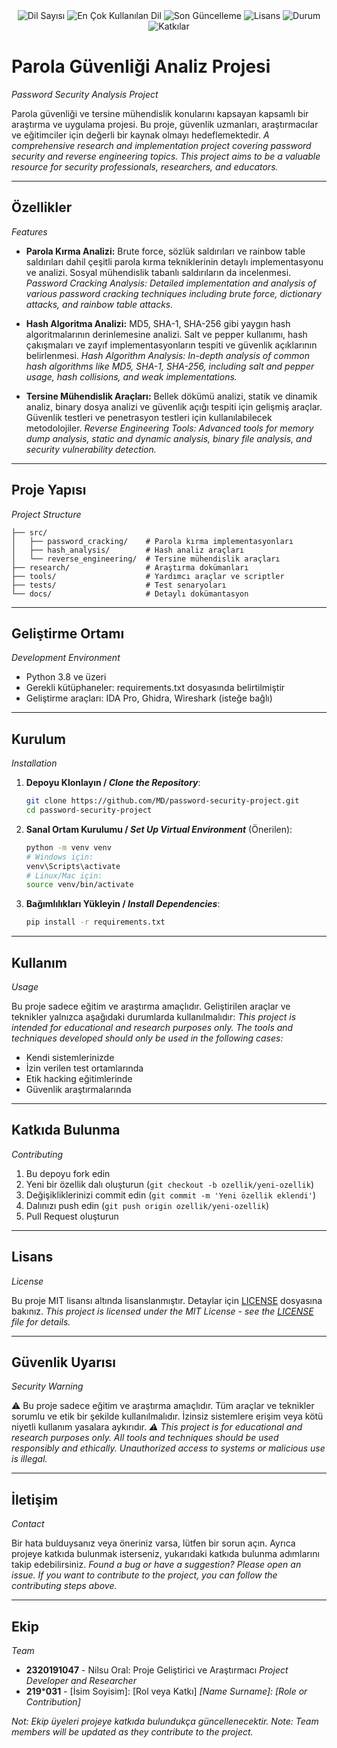 <div align="center">
  <img src="https://img.shields.io/github/languages/count/MD/password-security-project?style=flat-square&color=blueviolet" alt="Dil Sayısı">
  <img src="https://img.shields.io/github/languages/top/MD/password-security-project?style=flat-square&color=1e90ff" alt="En Çok Kullanılan Dil">
  <img src="https://img.shields.io/github/last-commit/MD/password-security-project?style=flat-square&color=ff69b4" alt="Son Güncelleme">
  <img src="https://img.shields.io/github/license/MD/password-security-project?style=flat-square&color=yellow" alt="Lisans">
  <img src="https://img.shields.io/badge/Durum-Aktif-green?style=flat-square" alt="Durum">
  <img src="https://img.shields.io/badge/Katkılar-Hoşgeldiniz-brightgreen?style=flat-square" alt="Katkılar">
</div>

# Parola Güvenliği Analiz Projesi
*Password Security Analysis Project*

Parola güvenliği ve tersine mühendislik konularını kapsayan kapsamlı bir araştırma ve uygulama projesi. Bu proje, güvenlik uzmanları, araştırmacılar ve eğitimciler için değerli bir kaynak olmayı hedeflemektedir.
*A comprehensive research and implementation project covering password security and reverse engineering topics. This project aims to be a valuable resource for security professionals, researchers, and educators.*

---

## Özellikler
*Features*

- **Parola Kırma Analizi:** Brute force, sözlük saldırıları ve rainbow table saldırıları dahil çeşitli parola kırma tekniklerinin detaylı implementasyonu ve analizi. Sosyal mühendislik tabanlı saldırıların da incelenmesi.
  *Password Cracking Analysis: Detailed implementation and analysis of various password cracking techniques including brute force, dictionary attacks, and rainbow table attacks.*

- **Hash Algoritma Analizi:** MD5, SHA-1, SHA-256 gibi yaygın hash algoritmalarının derinlemesine analizi. Salt ve pepper kullanımı, hash çakışmaları ve zayıf implementasyonların tespiti ve güvenlik açıklarının belirlenmesi.
  *Hash Algorithm Analysis: In-depth analysis of common hash algorithms like MD5, SHA-1, SHA-256, including salt and pepper usage, hash collisions, and weak implementations.*

- **Tersine Mühendislik Araçları:** Bellek dökümü analizi, statik ve dinamik analiz, binary dosya analizi ve güvenlik açığı tespiti için gelişmiş araçlar. Güvenlik testleri ve penetrasyon testleri için kullanılabilecek metodolojiler.
  *Reverse Engineering Tools: Advanced tools for memory dump analysis, static and dynamic analysis, binary file analysis, and security vulnerability detection.*

---

## Proje Yapısı
*Project Structure*

```
├── src/
│   ├── password_cracking/    # Parola kırma implementasyonları
│   ├── hash_analysis/        # Hash analiz araçları
│   └── reverse_engineering/  # Tersine mühendislik araçları
├── research/                 # Araştırma dokümanları
├── tools/                    # Yardımcı araçlar ve scriptler
├── tests/                    # Test senaryoları
└── docs/                     # Detaylı dokümantasyon
```

---

## Geliştirme Ortamı
*Development Environment*

- Python 3.8 ve üzeri
- Gerekli kütüphaneler: requirements.txt dosyasında belirtilmiştir
- Geliştirme araçları: IDA Pro, Ghidra, Wireshark (isteğe bağlı)

---

## Kurulum
*Installation*

1. **Depoyu Klonlayın / *Clone the Repository***:  
   ```bash
   git clone https://github.com/MD/password-security-project.git
   cd password-security-project
   ```

2. **Sanal Ortam Kurulumu / *Set Up Virtual Environment*** (Önerilen):  
   ```bash
   python -m venv venv
   # Windows için:
   venv\Scripts\activate
   # Linux/Mac için:
   source venv/bin/activate
   ```

3. **Bağımlılıkları Yükleyin / *Install Dependencies***:  
   ```bash
   pip install -r requirements.txt
   ```

---

## Kullanım
*Usage*

Bu proje sadece eğitim ve araştırma amaçlıdır. Geliştirilen araçlar ve teknikler yalnızca aşağıdaki durumlarda kullanılmalıdır:
*This project is intended for educational and research purposes only. The tools and techniques developed should only be used in the following cases:*

- Kendi sistemlerinizde
- İzin verilen test ortamlarında
- Etik hacking eğitimlerinde
- Güvenlik araştırmalarında

---

## Katkıda Bulunma
*Contributing*

1. Bu depoyu fork edin
2. Yeni bir özellik dalı oluşturun (`git checkout -b ozellik/yeni-ozellik`)
3. Değişikliklerinizi commit edin (`git commit -m 'Yeni özellik eklendi'`)
4. Dalınızı push edin (`git push origin ozellik/yeni-ozellik`)
5. Pull Request oluşturun

---

## Lisans
*License*

Bu proje MIT lisansı altında lisanslanmıştır. Detaylar için [LICENSE](LICENSE) dosyasına bakınız.
*This project is licensed under the MIT License - see the [LICENSE](LICENSE) file for details.*

---

## Güvenlik Uyarısı
*Security Warning*

⚠️ Bu proje sadece eğitim ve araştırma amaçlıdır. Tüm araçlar ve teknikler sorumlu ve etik bir şekilde kullanılmalıdır. İzinsiz sistemlere erişim veya kötü niyetli kullanım yasalara aykırıdır.
*⚠️ This project is for educational and research purposes only. All tools and techniques should be used responsibly and ethically. Unauthorized access to systems or malicious use is illegal.*

---

## İletişim
*Contact*

Bir hata bulduysanız veya öneriniz varsa, lütfen bir sorun açın. Ayrıca projeye katkıda bulunmak isterseniz, yukarıdaki katkıda bulunma adımlarını takip edebilirsiniz.
*Found a bug or have a suggestion? Please open an issue. If you want to contribute to the project, you can follow the contributing steps above.*

---

## Ekip
*Team*

- **2320191047** - Nilsu Oral: Proje Geliştirici ve Araştırmacı
  *Project Developer and Researcher*
- **219*****031** - [İsim Soyisim]: [Rol veya Katkı]
  *[Name Surname]: [Role or Contribution]*

*Not: Ekip üyeleri projeye katkıda bulundukça güncellenecektir.*
*Note: Team members will be updated as they contribute to the project.* 